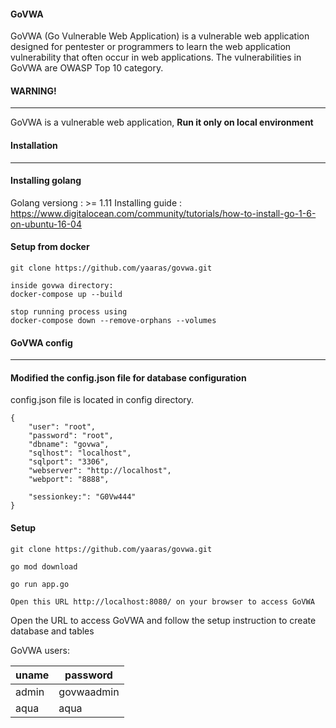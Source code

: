 #### GoVWA
GoVWA (Go Vulnerable Web Application) is a vulnerable web application designed for pentester or programmers to learn the web application vulnerability that often occur in web applications. The vulnerabilities in GoVWA are OWASP Top 10 category. 

#### WARNING!
---
GoVWA is a vulnerable web application, **Run it only on local environment**

#### Installation
---
#### Installing golang
Golang versiong : >= 1.11 
Installing guide : https://www.digitalocean.com/community/tutorials/how-to-install-go-1-6-on-ubuntu-16-04

#### Setup from docker
```
git clone https://github.com/yaaras/govwa.git

inside govwa directory:
docker-compose up --build

stop running process using
docker-compose down --remove-orphans --volumes

```

#### GoVWA config
---
#### Modified the config.json file for database configuration

config.json file is located in config directory.

```
{
    "user": "root",
    "password": "root",
    "dbname": "govwa",
    "sqlhost": "localhost",
    "sqlport": "3306",
    "webserver": "http://localhost",
    "webport": "8888",

    "sessionkey:": "G0Vw444"
}
```

#### Setup
```
git clone https://github.com/yaaras/govwa.git

go mod download

go run app.go 

Open this URL http://localhost:8080/ on your browser to access GoVWA

```
Open the URL to access GoVWA and follow the setup instruction to create database and tables


GoVWA users:

| uname | password   |
|-------|------------|
| admin | govwaadmin |
| aqua  | aqua       |

